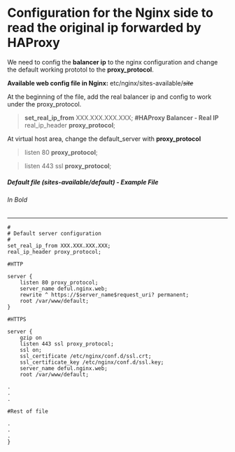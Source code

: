 # Configuration for the Nginx side to read the original ip forwarded by HAProxy

We need to config the **balancer ip** to the nginx configuration and change the default working prototol to the **proxy_protocol**.

**Available web config file in Nginx:** etc/nginx/sites-available/*~~site~~*

At the beginning of the file, add the real balancer ip and config to work under the proxy_protocol.

>**set_real_ip_from** XXX.XXX.XXX.XXX;      **#HAProxy Balancer - Real IP**
real_ip_header **proxy_protocol**;

At virtual host area, change the default_server with **proxy_protocol**
>listen 80 **proxy_protocol**;

>listen 443 ssl **proxy_protocol**;

##### Default file (sites-available/default)  - Example File
###### In Bold
----
    #
    # Default server configuration
    #
    set_real_ip_from XXX.XXX.XXX.XXX;
    real_ip_header proxy_protocol;
    
    #HTTP
    
    server {
    	listen 80 proxy_protocol;
    	server_name deful.nginx.web;
    	rewrite ^ https://$server_name$request_uri? permanent;
    	root /var/www/default;
    }
    
    #HTTPS
    
    server {
    	gzip on
    	listen 443 ssl proxy_protocol;
    	ssl on;
    	ssl_certificate /etc/nginx/conf.d/ssl.crt;
    	ssl_certificate_key /etc/nginx/conf.d/ssl.key;
    	server_name deful.nginx.web;
    	root /var/www/default;
    
    .
    .
    .
    
    #Rest of file
    
    .
    .
    .
    }



